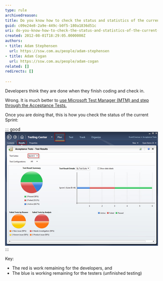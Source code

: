 ```yaml
---
type: rule
archivedreason: 
title: Do you know how to check the status and statistics of the current Sprint?
guid: c09e24e8-2a9e-449c-b0f5-180a1836d51c
uri: do-you-know-how-to-check-the-status-and-statistics-of-the-current-sprint
created: 2012-08-01T18:29:05.0000000Z
authors:
- title: Adam Stephensen
  url: https://ssw.com.au/people/adam-stephensen
- title: Adam Cogan
  url: https://ssw.com.au/people/adam-cogan
related: []
redirects: []

---
```


Developers think they are done when they finish coding and check in.

Wrong. It is much better to [use Microsoft Test Manager (MTM) and step through the Acceptance Tests.](/Pages/Do-You-Run-Acceptance-Tests.aspx)

Once you are doing that, this is how you check the status of the current Sprint:

<!--endintro-->

::: good  
![Figure: Good example - This Sprint currently has 2 'Failed' tests (red), and 1 'Active' test (blue). (This 'Results' view is new in MTM 2012)](check-sprint-status.jpg)  
:::

Key:

* The red is work remaining for the developers, and
* The blue is working remaining for the testers (unfinished testing)
